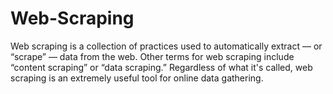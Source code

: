 # Web-Scraping
Web scraping is a collection of practices used to automatically extract — or “scrape” — data from the web. Other terms for web scraping include “content scraping” or “data scraping.” Regardless of what it's called, web scraping is an extremely useful tool for online data gathering.
